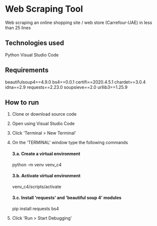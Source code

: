 # Web Scraping Tool
Web scraping an online shopping site / web store (Carrefour-UAE) in less than 25 lines

## Technologies used
Python
Visual Studio Code

## Requirements
beautifulsoup4==4.9.0
bs4==0.0.1
certifi==2020.4.5.1
chardet==3.0.4
idna==2.9
requests==2.23.0
soupsieve==2.0
urllib3==1.25.9



## How to run  ##
1. Clone or download source code
2. Open using Visual Studio Code
3. Click 'Terminal > New Terminal'
4. On the 'TERMINAL' window type the following commands

    #### 3.a. Create a virtual environment 
    python -m venv venv_c4  
    #### 3.b. Activate virtual environment  
    venv_c4/scripts/activate 
    #### 3.c. Install 'requests' and 'beautiful soup 4' modules  
    pip install requests bs4  
 
 5. Click 'Run > Start Debugging' 

